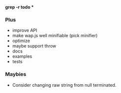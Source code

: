 __grep -r todo *__
### Plus
* improve API
* make wap.js well minifiable (pick minifier)
* optimize
* maybe support throw
* docs
* examples
* tests

### Maybies
* Consider changing raw string from null terminated.
